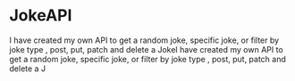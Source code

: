 # JokeAPI
I have created my own API to get a random joke, specific joke, or filter by joke type , post, put, patch and delete a JokeI have created my own API to get a random joke, specific joke, or filter by joke type , post, put, patch and delete a J
